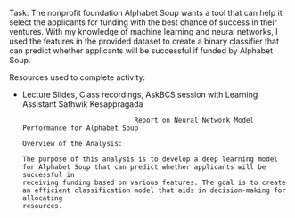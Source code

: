 Task: The nonprofit foundation Alphabet Soup wants a tool that can help it select the applicants for funding with the best chance of success in their ventures. With my knowledge of machine learning and neural networks, I used the features in the provided dataset to create a binary classifier that can predict whether applicants will be successful if funded by Alphabet Soup.

Resources used to complete activity:
  - Lecture Slides, Class recordings, AskBCS session with Learning Assistant Sathwik Kesappragada


                                    Report on Neural Network Model Performance for Alphabet Soup

        Overview of the Analysis:

        The purpose of this analysis is to develop a deep learning model for Alphabet Soup that can predict whether applicants will be successful in
        receiving funding based on various features. The goal is to create an efficient classification model that aids in decision-making for allocating
        resources.

